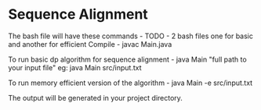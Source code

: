 # Sequence Alignment

The bash file will have these commands -
TODO - 2 bash files one for basic and another for efficient
Compile - javac Main.java

To run basic dp algorithm for sequence alignment - java Main "full path to your input file" eg: java Main src/input.txt

To run memory efficient version of the algorithm - java Main -e src/input.txt

The output will be generated in your project directory.
